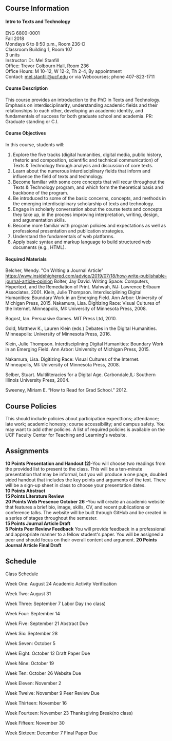 ## Course Information
#### Intro to Texts and Technology
ENG 6800-0001      
Fall 2018   
Mondays 6 to 8:50 p.m., Room 236-D   
Classroom Building 1, Room 107   
3 units   
Instructor: Dr. Mel Stanfill   
Office: Trevor Colbourn Hall, Room 236   
Office Hours: M 10-12, W 12-2, Th 2-4, By appointment   
Contact: mel.stanfill@ucf.edu or via Webcourses; phone 407-823-1711   
#### Course Description
This course provides an introduction to the PhD in Texts and Technology. Emphasis on interdisciplinarity, understanding academic fields and their relationships to each other, developing an academic identity, and fundamentals of success for both graduate school and academia. PR: Graduate standing or C.I.
#### Course Objectives
In this course, students will:
1) Explore the five tracks (digital humanities, digital media, public history, rhetoric and composition, scientific and technical communication) of Texts & Technology through analysis and discussion of core texts.
2) Learn about the numerous interdisciplinary fields that inform and influence the field of texts and technology.
3) Become familiar with some core concepts that will recur throughout the Texts & Technology program, and which form the theoretical basis and backbone of the program.
4) Be introduced to some of the basic concerns, concepts, and methods in the emerging interdisciplinary scholarship of texts and technology.
5) Engage in scholarly conversation about the course texts and concepts they take up, in the process improving interpretation, writing, design, and argumentation skills.
6) Become more familiar with program policies and expectations as well as professional presentation and publication strategies.
7) Understand the fundamentals of web platforms.
8) Apply basic syntax and markup language to build structured web documents (e.g., HTML).
#### Required Materials


Belcher, Wendy. "On Writing a Journal Article" https://www.insidehighered.com/advice/2019/07/18/how-write-publishable-journal-article-opinion
Bolter, Jay David. Writing Space: Computers, Hypertext, and the Remediation of Print. Mahwah, NJ: Lawrence Erlbaum Associates, 2001.
Klein, Julie Thompson. Interdisciplining Digital Humanities: Boundary Work in an Emerging Field. Ann Arbor: University of Michigan Press, 2015.
Nakamura, Lisa. Digitizing Race: Visual Cultures of the Internet. Minneapolis, MI: University of Minnesota Press, 2008.


Bogost, Ian. Persuasive Games. MIT Press Ltd, 2010.

Gold, Matthew K., Lauren Klein (eds.) Debates in the Digital Humanities. Minneapolis: University of Minnesota Press, 2016.

Klein, Julie Thompson. Interdisciplining Digital Humanities: Boundary Work in an Emerging Field. Ann Arbor: University of Michigan Press, 2015.

Nakamura, Lisa. Digitizing Race: Visual Cultures of the Internet. Minneapolis, MI: University of Minnesota Press, 2008.

Selber, Stuart. Multiliteracies for a Digital Age. Carbondale,IL: Southern Illinois University Press, 2004.

Sweeney, Miriam E. “How to Read for Grad School.” 2012.


## Course Policies
This should include policies about participation expecttions; attendance; late work; academic honesty; course accessibility; and campus safety. You may want to add other policies. A list of required policies is available on the UCF Faculty Center for Teaching and Learning's website.
## Assignments

**10 Points   Presentation and Handout (2)**-You will choose two readings from the provided list to present to the class. This will be a ten-minute presentation that may be informal, but you will produce a one page, doubled sided handout that includes the key points and arguments of the text. There will be a sign-up sheet in class to choose your presentation dates.   
**10 Points   Abstract**   
**15 Points   Literature Review**   
**20 Points   Web Presence** **October 26** -You will create an academic website that features a brief bio, image, skills, CV, and recent publications or conference talks. The website will be built through GitHub and be created in a series of stages throughout the semester.   
**15 Points   Journal Article Draft**   
**5 Points   Peer Review Feedback** You will provide feedback in a professional and appropriate manner to a fellow student's paper. You will be assigned a peer and should focus on their overall content and argument. 
**20 Points   Journal Article Final Draft**

## Schedule
Class Schedule 

Week One: August 24	Academic Activity Verification

Week Two: August 31

Week Three: September 7 Labor Day (no class)

Week Four: September 14

Week Five: September 21 Abstract Due

Week Six: September 28

Week Seven: October 5

Week Eight: October 12	Draft Paper Due

Week Nine: October 19

Week Ten: October 26 Website Due

Week Eleven: November 2

Week Twelve: November 9	Peer Review Due

Week Thirteen: November 16

Week Fourteen: November 23 Thanksgiving Break(no class)

Week Fifteen: November 30

Week Sixteen: December 7	Final Paper Due

